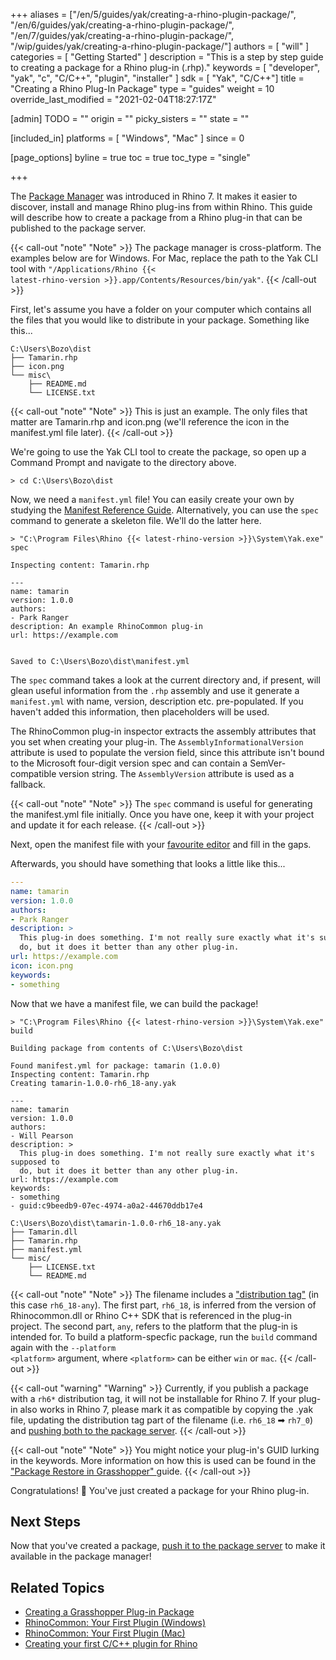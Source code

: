 +++
aliases = ["/en/5/guides/yak/creating-a-rhino-plugin-package/", "/en/6/guides/yak/creating-a-rhino-plugin-package/", "/en/7/guides/yak/creating-a-rhino-plugin-package/", "/wip/guides/yak/creating-a-rhino-plugin-package/"]
authors = [ "will" ]
categories = [ "Getting Started" ]
description = "This is a step by step guide to creating a package for a Rhino plug-in (.rhp)."
keywords = [ "developer", "yak", "c", "C/C++", "plugin", "installer" ]
sdk = [ "Yak", "C/C++"]
title = "Creating a Rhino Plug-In Package"
type = "guides"
weight = 10
override_last_modified = "2021-02-04T18:27:17Z"

[admin]
TODO = ""
origin = ""
picky_sisters = ""
state = ""

[included_in]
platforms = [ "Windows", "Mac" ]
since = 0

[page_options]
byline = true
toc = true
toc_type = "single"

+++

The [Package Manager](/guides/yak/) was introduced in Rhino 7. It makes it easier to discover, install and manage Rhino plug-ins from within Rhino. This guide will describe how to create a package from a Rhino plug-in that can be published to the package server.

{{< call-out "note" "Note" >}}
The package manager is cross-platform. The examples below are for Windows.
For Mac, replace the path to the Yak CLI tool with
<code>"/Applications/Rhino {{< latest-rhino-version >}}.app/Contents/Resources/bin/yak"</code>.
{{< /call-out >}}



First, let's assume you have a folder on your computer which contains all the
files that you would like to distribute in your package. Something like this...

```commandline
C:\Users\Bozo\dist
├── Tamarin.rhp
├── icon.png
└── misc\
    ├── README.md
    └── LICENSE.txt
```

{{< call-out "note" "Note" >}}
This is just an example. The only files that matter are Tamarin.rhp and icon.png (we'll reference the icon in the manifest.yml file later).
{{< /call-out >}}

We're going to use the Yak CLI tool to create the package, so open up a Command
Prompt and navigate to the directory above.

```commandline
> cd C:\Users\Bozo\dist
```

Now, we need a `manifest.yml` file! You can easily create your own by studying
the [Manifest Reference Guide](../the-package-manifest). Alternatively, you can use the `spec`
command to generate a skeleton file. We'll do the latter here.

```commandline
> "C:\Program Files\Rhino {{< latest-rhino-version >}}\System\Yak.exe" spec

Inspecting content: Tamarin.rhp

---
name: tamarin
version: 1.0.0
authors:
- Park Ranger
description: An example RhinoCommon plug-in
url: https://example.com


Saved to C:\Users\Bozo\dist\manifest.yml
```

The `spec` command takes a look at the current directory and, if present, will
glean useful information from the `.rhp` assembly and use it generate a
`manifest.yml` with name, version, description etc. pre-populated. If you haven't
added this information, then placeholders will be used.

The RhinoCommon plug-in inspector extracts the assembly attributes that you set
when creating your plug-in. The `AssemblyInformationalVersion` attribute is used
to populate the version field, since this attribute isn't bound to the Microsoft
four-digit version spec and can contain a SemVer-compatible version string. The
`AssemblyVersion` attribute is used as a fallback.

{{< call-out "note" "Note" >}}
The `spec` command is useful for generating the
manifest.yml file initially. Once you have one, keep it with your project and
update it for each release.
{{< /call-out >}}

Next, open the manifest file with your [favourite editor](https://code.visualstudio.com)
and fill in the gaps.

Afterwards, you should have something that looks a little like this...

```yaml
---
name: tamarin
version: 1.0.0
authors:
- Park Ranger
description: >
  This plug-in does something. I'm not really sure exactly what it's supposed to
  do, but it does it better than any other plug-in.
url: https://example.com
icon: icon.png
keywords:
- something
```

Now that we have a manifest file, we can build the package!

```commandline
> "C:\Program Files\Rhino {{< latest-rhino-version >}}\System\Yak.exe" build

Building package from contents of C:\Users\Bozo\dist

Found manifest.yml for package: tamarin (1.0.0)
Inspecting content: Tamarin.rhp
Creating tamarin-1.0.0-rh6_18-any.yak

---
name: tamarin
version: 1.0.0
authors:
- Will Pearson
description: >
  This plug-in does something. I'm not really sure exactly what it's supposed to
  do, but it does it better than any other plug-in.
url: https://example.com
keywords:
- something
- guid:c9beedb9-07ec-4974-a0a2-44670ddb17e4

C:\Users\Bozo\dist\tamarin-1.0.0-rh6_18-any.yak
├── Tamarin.dll
├── Tamarin.rhp
├── manifest.yml
└── misc/
    ├── LICENSE.txt
    └── README.md
```

{{< call-out "note" "Note" >}}
The filename includes a <a href="../the-anatomy-of-a-package#distributions" class="alert-link">"distribution tag"</a> (in this case <code>rh6_18-any</code>). The first part, <code>rh6_18</code>, is inferred from the version of Rhinocommon.dll or Rhino C++ SDK that is referenced in the plug-in project. The second part, <code>any</code>, refers to the platform that the plug-in is intended for. To build a platform-specfic package, run the <code>build</code> command again with the <code>&#45;&#45;platform &lt;platform&gt;</code> argument, where <code>&lt;platform&gt;</code> can be either <code>win</code> or <code>mac</code>.
{{< /call-out >}}

{{< call-out "warning" "Warning" >}}
Currently, if you publish a package with a <code>rh6*</code> distribution tag, it will not be installable for Rhino 7. If your plug-in also works in Rhino 7, please mark it as compatible by copying the .yak file, updating the distribution tag part of the filename (i.e. <code>rh6_18</code> ➡ <code>rh7_0</code>) and <a href="../pushing-a-package-to-the-server" class="alert-link">pushing both to the package server</a>.
{{< /call-out >}}

{{< call-out "note" "Note" >}}
You might notice your plug-in's GUID lurking in the
keywords. More information on how this is used can be found in the
<a href="../package-restore-in-grasshopper" class="alert-link">"Package Restore in Grasshopper"
</a> guide.
{{< /call-out >}}

Congratulations! 🙌 You've just created a package for your Rhino plug-in.

## Next Steps

Now that you've created a package, [push it to the package server](../pushing-a-package-to-the-server) to make it
available in the package manager!

## Related Topics

- [Creating a Grasshopper Plug-in Package](/guides/yak/creating-a-grasshopper-plugin-package/)
- [RhinoCommon: Your First Plugin (Windows)](/guides/rhinocommon/your-first-plugin-windows)
- [RhinoCommon: Your First Plugin (Mac)](/guides/rhinocommon/your-first-plugin-mac)
- [Creating your first C/C++ plugin for Rhino](/guides/cpp/your-first-plugin-windows/)
